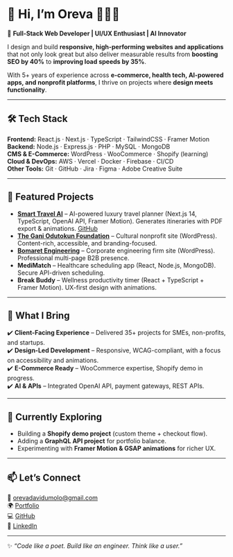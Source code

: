 # 👋 Hi, I’m Oreva 👨🏽‍💻  

🚀 **Full-Stack Web Developer | UI/UX Enthusiast | AI Innovator**  

I design and build **responsive, high-performing websites and applications** that not only look great but also deliver measurable results from **boosting SEO by 40%** to **improving load speeds by 35%**.  

With 5+ years of experience across **e-commerce, health tech, AI-powered apps, and nonprofit platforms**, I thrive on projects where **design meets functionality**.  

---

## 🛠️ Tech Stack  

**Frontend:** React.js · Next.js · TypeScript · TailwindCSS · Framer Motion  
**Backend:** Node.js · Express.js · PHP · MySQL · MongoDB  
**CMS & E-Commerce:** WordPress · WooCommerce · Shopify (learning)  
**Cloud & DevOps:** AWS · Vercel · Docker · Firebase · CI/CD  
**Other Tools:** Git · GitHub · Jira · Figma · Adobe Creative Suite  

---

## 🌟 Featured Projects  

- **[Smart Travel AI](https://smart-travel-ai.vercel.app/)** – AI-powered luxury travel planner (Next.js 14, TypeScript, OpenAI API, Framer Motion). Generates itineraries with PDF export & animations. [GitHub](https://lnkd.in/eksXi8-x)  
- **[The Gani Odutokun Foundation](https://theganiodutokunfoundation.com/)** – Cultural nonprofit site (WordPress). Content-rich, accessible, and branding-focused.  
- **[Bomaret Engineering](https://bomaretengineering.com/)** – Corporate engineering firm site (WordPress). Professional multi-page B2B presence.  
- **MediMatch** – Healthcare scheduling app (React, Node.js, MongoDB). Secure API-driven scheduling.  
- **Break Buddy** – Wellness productivity timer (React + TypeScript + Framer Motion). UX-first design with animations.  

---

## 🎯 What I Bring  

✔️ **Client-Facing Experience** – Delivered 35+ projects for SMEs, non-profits, and startups.  
✔️ **Design-Led Development** – Responsive, WCAG-compliant, with a focus on accessibility and animations.  
✔️ **E-Commerce Ready** – WooCommerce expertise, Shopify demo in progress.  
✔️ **AI & APIs** – Integrated OpenAI API, payment gateways, REST APIs.  

---

## 🌱 Currently Exploring  

- Building a **Shopify demo project** (custom theme + checkout flow).  
- Adding a **GraphQL API project** for portfolio balance.  
- Experimenting with **Framer Motion & GSAP animations** for richer UX.  

---

## 📫 Let’s Connect  

📩 orevadavidumolo@gmail.com  
🌍 [Portfolio](https://oreva-dev9112.github.io/oreva.dev/)  
💻 [GitHub](https://github.com/Oreva-Dev9112)  
💼 [LinkedIn](https://linkedin.com/in/oreva-umolo-09a377330/)  

---

✨ *“Code like a poet. Build like an engineer. Think like a user.”*  
